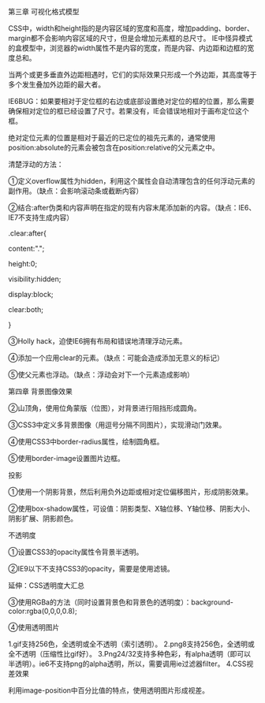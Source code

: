 第三章 可视化格式模型

CSS中，width和height指的是内容区域的宽度和高度，增加padding、border、margin都不会影响内容区域的尺寸，但是会增加元素框的总尺寸。
IE中怪异模式的盒模型中，浏览器的width属性不是内容的宽度，而是内容、内边距和边框的宽度总和。

当两个或更多垂直外边距相遇时，它们的实际效果只形成一个外边距，其高度等于多个发生叠加外边距的最大者。

IE6BUG：如果要相对于定位框的右边或底部设置绝对定位的框的位置，那么需要确保相对定位的框已经设置了尺寸。若果没有，IE会错误地相对于画布定位这个框。

绝对定位元素的位置是相对于最近的已定位的祖先元素的，通常使用position:absolute的元素会被包含在position:relative的父元素之中。

清楚浮动的方法：

①定义overflow属性为hidden，利用这个属性会自动清理包含的任何浮动元素的副作用。（缺点：会影响滚动条或截断内容）

②结合:after伪类和内容声明在指定的现有内容末尾添加新的内容。（缺点：IE6、IE7不支持生成内容）

.clear:after{

content:".";

height:0;

visibility:hidden;

display:block;

clear:both;

}

③Holly hack，迫使IE6拥有布局和错误地清理浮动元素。

④添加一个应用clear的元素。（缺点：可能会造成添加无意义的标记）

⑤使父元素也浮动。（缺点：浮动会对下一个元素造成影响）





 第四章 背景图像效果


②山顶角，使用位角蒙版（位图），对背景进行阻挡形成圆角。

③CSS3中定义多背景图像（用逗号分隔不同图片），实现滑动门效果。

④使用CSS3中border-radius属性，绘制圆角框。

⑤使用border-image设置图片边框。


投影 

①使用一个阴影背景，然后利用负外边距或相对定位偏移图片，形成阴影效果。

②使用box-shadow属性，可设值：阴影类型、X轴位移、Y轴位移、阴影大小、阴影扩展、阴影颜色。

不透明度 

①设置CSS3的opacity属性令背景半透明。

②IE9以下不支持CSS3的opacity，需要是使用滤镜。

延伸：CSS透明度大汇总

③使用RGBa的方法（同时设置背景色和背景色的透明度）：background-color:rgba(0,0,0,0.8);

④使用透明图片

1.gif支持256色，全透明或全不透明（索引透明）。
2.png8支持256色，全透明或全不透明（压缩性比gif好）。
3.Png24/32支持多种色彩，有alpha透明（即可以半透明）。ie6不支持png的alpha透明，所以，需要调用ie过滤器filter。
4.CSS视差效果

利用image-position中百分比值的特点，使用透明图片形成视差。



